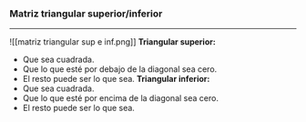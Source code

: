 ### Matriz triangular superior/inferior
***
![[matriz triangular sup e inf.png]]
**Triangular superior:**
- Que sea cuadrada.
- Que lo que esté por debajo de la diagonal sea cero.
- El resto puede ser lo que sea.
**Triangular inferior:**
- Que sea cuadrada.
- Que lo que esté por encima de la diagonal sea cero.
- El resto puede ser lo que sea.